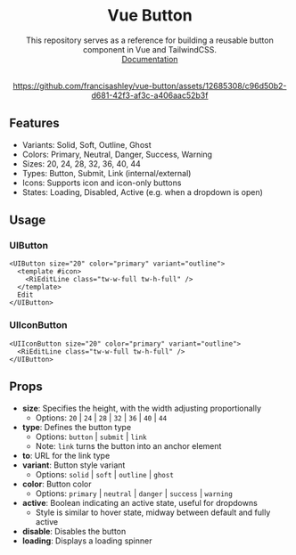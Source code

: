 <div align="center">
  <h1>Vue Button</h1>
This repository serves as a reference for building a reusable button component in Vue and TailwindCSS.
  <br/>
  <a href="https://francisashley.github.io/vue-button">Documentation</a>
<br/>
<br/>

https://github.com/francisashley/vue-button/assets/12685308/c96d50b2-d681-42f3-af3c-a406aac52b3f
  
</div>

## Features

- Variants: Solid, Soft, Outline, Ghost
- Colors: Primary, Neutral, Danger, Success, Warning
- Sizes: 20, 24, 28, 32, 36, 40, 44
- Types: Button, Submit, Link (internal/external)
- Icons: Supports icon and icon-only buttons
- States: Loading, Disabled, Active (e.g. when a dropdown is open)

## Usage

### UIButton

```vue
<UIButton size="20" color="primary" variant="outline">
  <template #icon>
    <RiEditLine class="tw-w-full tw-h-full" />
  </template>
  Edit
</UIButton>
```

### UIIconButton

```vue
<UIIconButton size="20" color="primary" variant="outline">
  <RiEditLine class="tw-w-full tw-h-full" />
</UIButton>
```

## Props

- **size**: Specifies the height, with the width adjusting proportionally
  - Options: `20` | `24` | `28` | `32` | `36` | `40` | `44`
- **type**: Defines the button type
  - Options: `button` | `submit` | `link`
  - Note: `link` turns the button into an anchor element
- **to**: URL for the link type
- **variant**: Button style variant
  - Options: `solid` | `soft` | `outline` | `ghost`
- **color**: Button color
  - Options: `primary` | `neutral` | `danger` | `success` | `warning`
- **active**: Boolean indicating an active state, useful for dropdowns
  - Style is similar to hover state, midway between default and fully active
- **disable**: Disables the button
- **loading**: Displays a loading spinner

